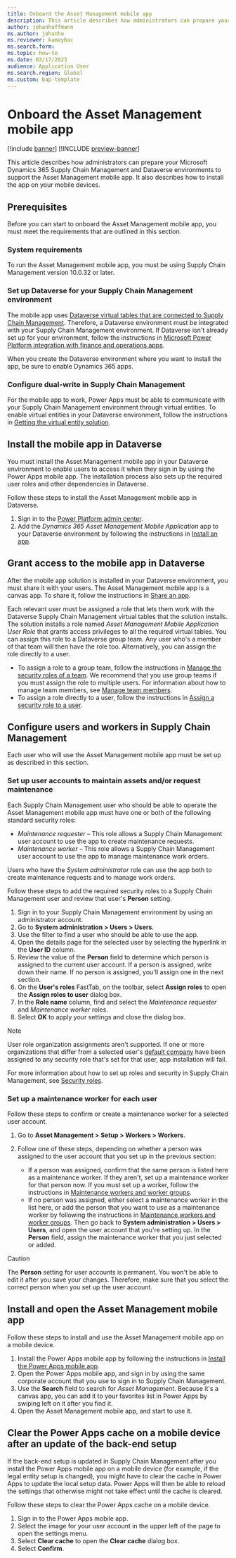 ```yaml
---
title: Onboard the Asset Management mobile app
description: This article describes how administrators can prepare your Microsoft Dynamics 365 Supply Chain Management and Dataverse environments to support the Asset Management mobile app, and how to install the app on your mobile devices.
author: johanhoffmann
ms.author: johanho
ms.reviewer: kamaybac
ms.search.form:
ms.topic: how-to
ms.date: 03/17/2023
audience: Application User
ms.search.region: Global
ms.custom: bap-template
---
```


# Onboard the Asset Management mobile app

[!include [banner](../../includes/banner.md)]
[!INCLUDE [preview-banner](../../includes/preview-banner.md)]
<!-- KFM: Preview until further notice. Note that app install procedure may change after GA -->

This article describes how administrators can prepare your Microsoft Dynamics 365 Supply Chain Management and Dataverse environments to support the Asset Management mobile app. It also describes how to install the app on your mobile devices.

## Prerequisites

Before you can start to onboard the Asset Management mobile app, you must meet the requirements that are outlined in this section.

### System requirements

To run the Asset Management mobile app, you must be using Supply Chain Management version 10.0.32 or later.

### Set up Dataverse for your Supply Chain Management environment

The mobile app uses [Dataverse virtual tables that are connected to Supply Chain Management](../../../fin-ops-core/dev-itpro/power-platform/virtual-entities-overview.md). Therefore, a Dataverse environment must be integrated with your Supply Chain Management environment. If Dataverse isn't already set up for your environment, follow the instructions in [Microsoft Power Platform integration with finance and operations apps](../../../fin-ops-core/dev-itpro/power-platform/overview.md).

When you create the Dataverse environment where you want to install the app, be sure to enable Dynamics 365 apps.

### Configure dual-write in Supply Chain Management

For the mobile app to work, Power Apps must be able to communicate with your Supply Chain Management environment through virtual entities. To enable virtual entities in your Dataverse environment, follow the instructions in [Getting the virtual entity solution](/dynamics365/fin-ops-core/dev-itpro/power-platform/admin-reference#get-virtual-entity-solution).

## <a name="install-in-dataverse"></a>Install the mobile app in Dataverse

You must install the Asset Management mobile app in your Dataverse environment to enable users to access it when they sign in by using the Power Apps mobile app. The installation process also sets up the required user roles and other dependencies in Dataverse.

Follow these steps to install the Asset Management mobile app in Dataverse.

1. Sign in to the [Power Platform admin center](https://admin.powerplatform.microsoft.com/).
1. Add the *Dynamics 365 Asset Management Mobile Application* app to your Dataverse environment by following the instructions in [Install an app](/power-platform/admin/manage-apps#install-an-app).

## Grant access to the mobile app in Dataverse

After the mobile app solution is installed in your Dataverse environment, you must share it with your users. The Asset Management mobile app is a canvas app. To share it, follow the instructions in [Share an app](/power-apps/maker/canvas-apps/share-app#share-an-app).

Each relevant user must be assigned a role that lets them work with the Dataverse Supply Chain Management virtual tables that the solution installs. The solution installs a role named *Asset Management Mobile Application User Role* that grants access privileges to all the required virtual tables. You can assign this role to a Dataverse group team. Any user who's a member of that team will then have the role too. Alternatively, you can assign the role directly to a user.

- To assign a role to a group team, follow the instructions in [Manage the security roles of a team](/power-platform/admin/manage-group-teams#manage-the-security-roles-of-a-team). We recommend that you use group teams if you must assign the role to multiple users. For information about how to manage team members, see [Manage team members](/power-platform/admin/manage-teams#manage-team-members).
- To assign a role directly to a user, follow the instructions in [Assign a security role to a user](/power-platform/admin/assign-security-roles).

## <a name="roles-workers"></a>Configure users and workers in Supply Chain Management

Each user who will use the Asset Management mobile app must be set up as described in this section.

### Set up user accounts to maintain assets and/or request maintenance

Each Supply Chain Management user who should be able to operate the Asset Management mobile app must have one or both of the following standard security roles:

- *Maintenance requester* – This role allows a Supply Chain Management user account to use the app to create maintenance requests.
- *Maintenance worker* – This role allows a Supply Chain Management user account to use the app to manage maintenance work orders.

Users who have the *System administrator* role can use the app both to create maintenance requests and to manage work orders.

Follow these steps to add the required security roles to a Supply Chain Management user and review that user's **Person** setting.

1. Sign in to your Supply Chain Management environment by using an administrator account.
1. Go to **System administration \> Users \> Users**.
1. Use the filter to find a user who should be able to use the app.
1. Open the details page for the selected user by selecting the hyperlink in the **User ID** column.
1. Review the value of the **Person** field to determine which person is assigned to the current user account. If a person is assigned, write down their name. If no person is assigned, you'll assign one in the next section.
1. On the **User's roles** FastTab, on the toolbar, select **Assign roles** to open the **Assign roles to user** dialog box.
1. In the **Role name** column, find and select the *Maintenance requester* and *Maintenance worker* roles.
1. Select **OK** to apply your settings and close the dialog box.

> [!NOTE]
> User role organization assignments aren't supported. If one or more organizations that differ from a selected user's [default company](../../../fin-ops-core/fin-ops/get-started/personalize-user-experience.md#system-wide-options-for-the-current-user) have been assigned to any security role that's set for that user, app installation will fail.

For more information about how to set up roles and security in Supply Chain Management, see
[Security roles](../../../fin-ops-core/dev-itpro/sysadmin/role-based-security.md#security-roles).

### Set up a maintenance worker for each user

Follow these steps to confirm or create a maintenance worker for a selected user account.

1. Go to **Asset Management \> Setup \> Workers \> Workers**.
1. Follow one of these steps, depending on whether a person was assigned to the user account that you set up in the previous section:

    - If a person was assigned, confirm that the same person is listed here as a maintenance worker. If they aren't, set up a maintenance worker for that person now. If you must set up a worker, follow the instructions in [Maintenance workers and worker groups](../setup-for-objects/workers-and-worker-groups.md).
    - If no person was assigned, either select a maintenance worker in the list here, or add the person that you want to use as a maintenance worker by following the instructions in [Maintenance workers and worker groups](../setup-for-objects/workers-and-worker-groups.md). Then go back to **System administration \> Users \> Users**, and open the user account that you're setting up. In the **Person** field, assign the maintenance worker that you just selected or added.

> [!CAUTION]
> The **Person** setting for user accounts is permanent. You won't be able to edit it after you save your changes. Therefore, make sure that you select the correct person when you set up the user account.

## Install and open the Asset Management mobile app

Follow these steps to install and use the Asset Management mobile app on a mobile device.

1. Install the Power Apps mobile app by following the instructions in [Install the Power Apps mobile app](/power-apps/mobile/run-powerapps-on-mobile).
1. Open the Power Apps mobile app, and sign in by using the same corporate account that you use to sign in to Supply Chain Management.
1. Use the **Search** field to search for *Asset Management*. Because it's a canvas app, you can add it to your favorites list in Power Apps by swiping left on it after you find it.
1. Open the Asset Management mobile app, and start to use it.

## Clear the Power Apps cache on a mobile device after an update of the back-end setup

If the back-end setup is updated in Supply Chain Management after you install the Power Apps mobile app on a mobile device (for example, if the legal entity setup is changed), you might have to clear the cache in Power Apps to update the local setup data. Power Apps will then be able to reload the settings that otherwise might not take effect until the cache is cleared.

Follow these steps to clear the Power Apps cache on a mobile device.

1. Sign in to the Power Apps mobile app.
1. Select the image for your user account in the upper left of the page to open the settings menu.
1. Select **Clear cache** to open the **Clear cache** dialog box.
1. Select **Confirm**.
